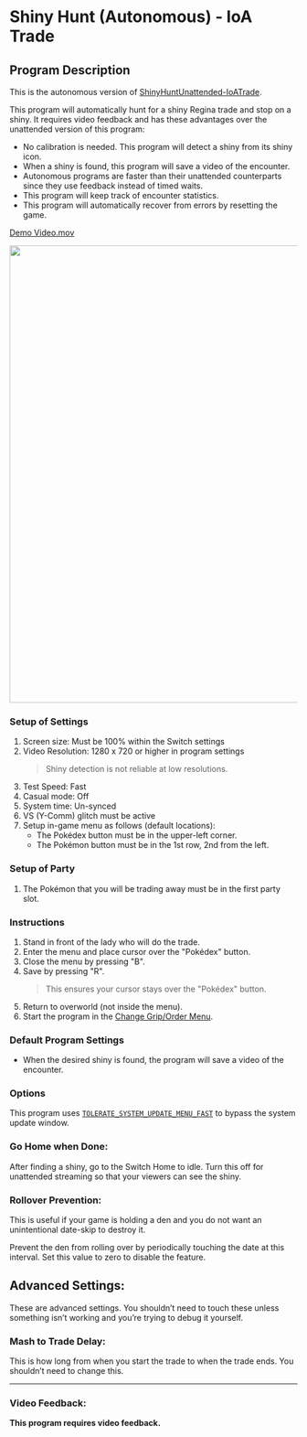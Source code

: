 # Shiny Hunt (Autonomous) - IoA Trade

## Program Description

This is the autonomous version of [ShinyHuntUnattended-IoATrade](https://github.com/PokemonAutomation/SwSh-Arduino/wiki/Basic:-ShinyHuntUnattended-IoATrade).

This program will automatically hunt for a shiny Regina trade and stop on a shiny. It requires video feedback and has these advantages over the unattended version of this program:
- No calibration is needed. This program will detect a shiny from its shiny icon.
- When a shiny is found, this program will save a video of the encounter.
- Autonomous programs are faster than their unattended counterparts since they use feedback instead of timed waits.
- This program will keep track of encounter statistics.
- This program will automatically recover from errors by resetting the game.

[Demo Video.mov](https://cdn.discordapp.com/attachments/755635697737531544/823274129292525638/2021-03-21_14-14-40.mp4)

<img src="https://github.com/PokemonAutomation/SwSh-Arduino/raw/master/Documentation/SerialPrograms/images/ShinyHuntAutonomous-IoATrade.jpg" width="800">

### Setup of Settings

1. Screen size: Must be 100% within the Switch settings
2. Video Resolution: 1280 x 720 or higher in program settings
   > Shiny detection is not reliable at low resolutions.
3. Test Speed: Fast
4. Casual mode: Off
5. System time: Un-synced
6. VS (Y-Comm) glitch must be active
7. Setup in-game menu as follows (default locations):
   * The Pokédex button must be in the upper-left corner.
   * The Pokémon button must be in the 1st row, 2nd from the left. 

### Setup of Party
1. The Pokémon that you will be trading away must be in the first party slot.

### Instructions

1. Stand in front of the lady who will do the trade.
2. Enter the menu and place cursor over the "Pokédex" button.
3. Close the menu by pressing "B".
4. Save by pressing "R".
   > This ensures your cursor stays over the "Pokédex" button.
5. Return to overworld (not inside the menu).
6. Start the program in the [Change Grip/Order Menu](https://github.com/PokemonAutomation/SwSh-Arduino/wiki/Appendix:-ChangeGripOrderMenu).

### Default Program Settings

* When the desired shiny is found, the program will save a video of the encounter.

### Options

This program uses [`TOLERATE_SYSTEM_UPDATE_MENU_FAST`](https://github.com/PokemonAutomation/SwSh-Arduino/wiki/Appendix:-GlobalSettings#tolerate-system-update-menu-fast) to bypass the system update window.

### Go Home when Done:

After finding a shiny, go to the Switch Home to idle. Turn this off for unattended streaming so that your viewers can see the shiny.

### Rollover Prevention:

This is useful if your game is holding a den and you do not want an unintentional date-skip to destroy it.

Prevent the den from rolling over by periodically touching the date at this interval. Set this value to zero to disable the feature.


## Advanced Settings:
These are advanced settings. You shouldn’t need to touch these unless something isn’t working and you’re trying to debug it yourself.


### Mash to Trade Delay:

This is how long from when you start the trade to when the trade ends. You shouldn’t need to change this.

***

### Video Feedback:

**This program requires video feedback.**
